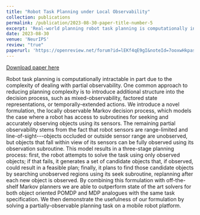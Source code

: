 ```yaml
---
title: "Robot Task Planning under Local Observability"
collection: publications
permalink: /publication/2023-08-30-paper-title-number-5
excerpt: 'Real-world planning robot task planning is computationally intractable in part due to the complexity of dealing with partial observability. One common approach to reducing planning complexity is to introduce additional structure into the decision process, such as mixed-observability, factored state representations, or temporally-extended actions. We introduce a novel formulation, the locally observable Markov decision process, which models the case where a robot has access to subroutines for seeking and accurately observing objects using its sensors. The remaining partial observability stems from the fact that robot sensors are range-limited and line-of-sight---objects occluded or outside sensor range are unobserved, but objects that fall within view of its sensors can be fully observed using its observation subroutine. This model results in a three-stage planning process: first, the robot attempts to solve the task using only observed objects; if that fails, it generates a set of candidate objects that, if observed, could result in a feasible plan; finally, it plans to find those candidate objects by searching unobserved regions using its seek subroutine, replanning after each new object is observed. By combining this formulation with off-the-shelf Markov planners we are able to outperform state of the art solvers for both object oriented POMDP and MDP analogues with the same task specification. We then demonstrate the usefulness of our formulation by solving a partially-observable planning task on a mobile robot platform.'
date: 2023-08-30
venue: 'NeurIPS'
review: "true"
paperurl: 'https://openreview.net/forum?id=lEKf4qE9gI&noteId=7ooxwHkpas'
---
```


<a href='https://openreview.net/forum?id=lEKf4qE9gI&noteId=7ooxwHkpas'>Download paper here</a>

Robot task planning is computationally intractable in part due to the complexity of dealing with partial observability. One common approach to reducing planning complexity is to introduce additional structure into the decision process, such as mixed-observability, factored state representations, or temporally-extended actions. We introduce a novel formulation, the locally observable Markov decision process, which models the case where a robot has access to subroutines for seeking and accurately observing objects using its sensors. The remaining partial observability stems from the fact that robot sensors are range-limited and line-of-sight---objects occluded or outside sensor range are unobserved, but objects that fall within view of its sensors can be fully observed using its observation subroutine. This model results in a three-stage planning process: first, the robot attempts to solve the task using only observed objects; if that fails, it generates a set of candidate objects that, if observed, could result in a feasible plan; finally, it plans to find those candidate objects by searching unobserved regions using its seek subroutine, replanning after each new object is observed. By combining this formulation with off-the-shelf Markov planners we are able to outperform state of the art solvers for both object oriented POMDP and MDP analogues with the same task specification. We then demonstrate the usefulness of our formulation by solving a partially-observable planning task on a mobile robot platform.
